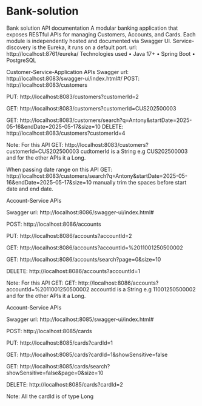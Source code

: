 # Bank-solution

Bank solution API documentation 
A modular banking application that exposes RESTful APIs for managing Customers, Accounts, and Cards. Each module is independently hosted and documented via Swagger UI.
 Service-discovery is the Eureka, it runs on a default port. url: http://localhost:8761/eureka/
Technologies used
• Java 17+
• Spring Boot
• PostgreSQL 


Customer-Service-Application APIs
Swagger url:  http://localhost:8083/swagger-ui/index.html#/
POST: http://localhost:8083/customers

PUT: http://localhost:8083/customers?customerId=2

GET: http://localhost:8083/customers?customerId=CUS202500003

GET: http://localhost:8083/customers/search?q=Antony&startDate=2025-05-16&endDate=2025-05-17&size=10
DELETE: http://localhost:8083/customers?customerId=4

Note: For this API 
GET: http://localhost:8083/customers?customerId=CUS202500003
cudtomerId is a String e.g CUS202500003 and for the other APIs it a Long.

When passing date range on this API 
GET: http://localhost:8083/customers/search?q=Antony&startDate=2025-05-16&endDate=2025-05-17&size=10 manually trim the spaces before start date  and end date.




Account-Service APIs

Swagger url: http://localhost:8086/swagger-ui/index.html#

POST: http://localhost:8086/accounts

PUT: http://localhost:8086/accounts?accountId=2


GET: http://localhost:8086/accounts?accountId=%2011001250500002

GET: http://localhost:8086/accounts/search?page=0&size=10


DELETE: http://localhost:8086/accounts?accountId=1




Note: For this API 
GET: GET: http://localhost:8086/accounts?accountId=%2011001250500002
accountId is a String e.g 11001250500002 and for the other APIs it a Long.






Account-Service APIs

Swagger url: http://localhost:8085/swagger-ui/index.html#


POST: http://localhost:8085/cards


PUT: http://localhost:8085/cards?cardId=1

GET: http://localhost:8085/cards?cardId=1&showSensitive=false


GET: http://localhost:8085/cards/search?showSensitive=false&page=0&size=10


DELETE: http://localhost:8085/cards?cardId=2


Note: All the cardId is of type Long


